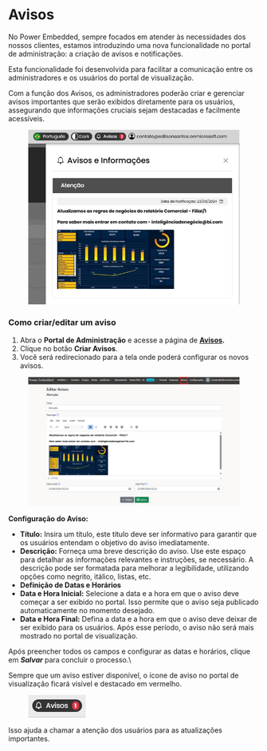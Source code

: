 # Avisos

No Power Embedded, sempre focados em atender às necessidades dos nossos clientes, estamos introduzindo uma nova funcionalidade no portal de administração: a criação de avisos e notificações.

Esta funcionalidade foi desenvolvida para facilitar a comunicação entre os administradores e os usuários do portal de visualização.&#x20;

Com a função dos Avisos, os administradores poderão criar e gerenciar avisos importantes que serão exibidos diretamente para os usuários, assegurando que informações cruciais sejam destacadas e facilmente acessíveis.

<div align="left">

<figure><img src="../.gitbook/assets/image (287).png" alt=""><figcaption></figcaption></figure>

</div>



### Como criar/editar um aviso

1. Abra o **Portal de Administração** e acesse a página de [**Avisos**](https://admin.powerembedded.com.br/Notices)**.**
2. Clique no botão **Criar Avisos**.
3. Você será redirecionado para a tela onde poderá configurar os novos avisos.

<figure><img src="../.gitbook/assets/image (288).png" alt=""><figcaption></figcaption></figure>

**Configuração do Aviso:**

* **Título:** Insira um título, este título deve ser informativo para garantir que os usuários entendam o objetivo do aviso imediatamente.
* **Descrição:** Forneça uma breve descrição do aviso. Use este espaço para detalhar as informações relevantes e instruções, se necessário. A descrição pode ser formatada para melhorar a legibilidade, utilizando opções como negrito, itálico, listas, etc.
* **Definição de Datas e Horários**
* **Data e Hora Inicial:** Selecione a data e a hora em que o aviso deve começar a ser exibido no portal. Isso permite que o aviso seja publicado automaticamente no momento desejado.
* **Data e Hora Final:** Defina a data e a hora em que o aviso deve deixar de ser exibido para os usuários. Após esse período, o aviso não será mais mostrado no portal de visualização.

Após preencher todos os campos e configurar as datas e horários, clique em _**Salvar**_ para concluir o processo.\


Sempre que um aviso estiver disponível, o ícone de aviso no portal de visualização ficará visível e destacado em vermelho.&#x20;

<div align="left">

<figure><img src="../.gitbook/assets/image (289).png" alt=""><figcaption></figcaption></figure>

</div>

Isso ajuda a chamar a atenção dos usuários para as atualizações importantes.


